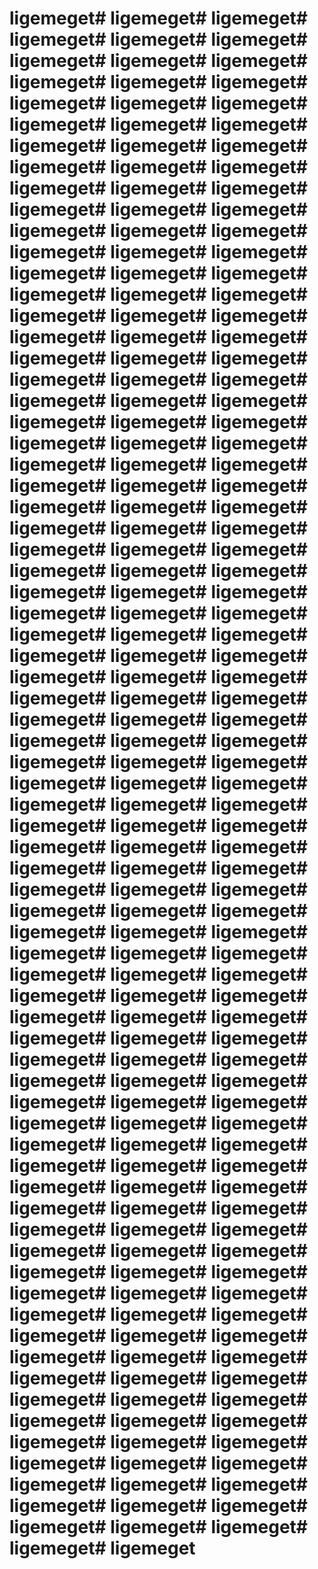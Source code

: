 # ligemeget# ligemeget# ligemeget# ligemeget# ligemeget# ligemeget# ligemeget# ligemeget# ligemeget# ligemeget# ligemeget# ligemeget# ligemeget# ligemeget# ligemeget# ligemeget# ligemeget# ligemeget# ligemeget# ligemeget# ligemeget# ligemeget# ligemeget# ligemeget# ligemeget# ligemeget# ligemeget# ligemeget# ligemeget# ligemeget# ligemeget# ligemeget# ligemeget# ligemeget# ligemeget# ligemeget# ligemeget# ligemeget# ligemeget# ligemeget# ligemeget# ligemeget# ligemeget# ligemeget# ligemeget# ligemeget# ligemeget# ligemeget# ligemeget# ligemeget# ligemeget# ligemeget# ligemeget# ligemeget# ligemeget# ligemeget# ligemeget# ligemeget# ligemeget# ligemeget# ligemeget# ligemeget# ligemeget# ligemeget# ligemeget# ligemeget# ligemeget# ligemeget# ligemeget# ligemeget# ligemeget# ligemeget# ligemeget# ligemeget# ligemeget# ligemeget# ligemeget# ligemeget# ligemeget# ligemeget# ligemeget# ligemeget# ligemeget# ligemeget# ligemeget# ligemeget# ligemeget# ligemeget# ligemeget# ligemeget# ligemeget# ligemeget# ligemeget# ligemeget# ligemeget# ligemeget# ligemeget# ligemeget# ligemeget# ligemeget# ligemeget# ligemeget# ligemeget# ligemeget# ligemeget# ligemeget# ligemeget# ligemeget# ligemeget# ligemeget# ligemeget# ligemeget# ligemeget# ligemeget# ligemeget# ligemeget# ligemeget# ligemeget# ligemeget# ligemeget# ligemeget# ligemeget# ligemeget# ligemeget# ligemeget# ligemeget# ligemeget# ligemeget# ligemeget# ligemeget# ligemeget# ligemeget# ligemeget# ligemeget# ligemeget# ligemeget# ligemeget# ligemeget# ligemeget# ligemeget# ligemeget# ligemeget# ligemeget# ligemeget# ligemeget# ligemeget# ligemeget# ligemeget# ligemeget# ligemeget# ligemeget# ligemeget# ligemeget# ligemeget# ligemeget# ligemeget# ligemeget# ligemeget# ligemeget# ligemeget# ligemeget# ligemeget# ligemeget# ligemeget# ligemeget# ligemeget# ligemeget# ligemeget# ligemeget# ligemeget# ligemeget# ligemeget# ligemeget# ligemeget# ligemeget# ligemeget# ligemeget# ligemeget# ligemeget# ligemeget# ligemeget# ligemeget# ligemeget# ligemeget# ligemeget# ligemeget# ligemeget# ligemeget# ligemeget# ligemeget# ligemeget# ligemeget# ligemeget# ligemeget# ligemeget# ligemeget# ligemeget# ligemeget# ligemeget# ligemeget# ligemeget# ligemeget# ligemeget# ligemeget# ligemeget# ligemeget# ligemeget# ligemeget# ligemeget# ligemeget# ligemeget# ligemeget# ligemeget# ligemeget# ligemeget# ligemeget# ligemeget# ligemeget



